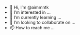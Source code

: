 - 👋 Hi, I’m @aimmntk
- 👀 I’m interested in ...
- 🌱 I’m currently learning ...
- 💞️ I’m looking to collaborate on ...
- 📫 How to reach me ...

<!---
aimmntk/aimmntk is a ✨ special ✨ repository because its `README.md` (this file) appears on your GitHub profile.
You can click the Preview link to take a look at your changes.
--->
